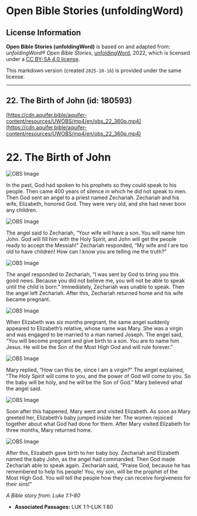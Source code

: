# Open Bible Stories (unfoldingWord)

## License Information

**Open Bible Stories (unfoldingWord)** is based on and adapted from: _unfoldingWord® Open Bible Stories_, [unfoldingWord](https://unfoldingword.org/utw), 2022, which is licensed under a [CC BY-SA 4.0 license](https://creativecommons.org/licenses/by-sa/4.0/legalcode.en).

This markdown version (created `2025-10-16`) is provided under the same license.



--------------------------------

## 22. The Birth of John (id: 180593)

[https://cdn.aquifer.bible/aquifer-content/resources/UWOBS/mp4/en/obs_22_360p.mp4](https://cdn.aquifer.bible/aquifer-content/resources/UWOBS/mp4/en/obs_22_360p.mp4)

22\. The Birth of John
======================

![OBS Image](https://cdn.aquifer.bible/aquifer-content/resources/UWOBS/jpg/360px/obs-en-22-01.jpg)

In the past, God had spoken to his prophets so they could speak to his people. Then came 400 years of silence in which he did not speak to men. Then God sent an angel to a priest named Zechariah. Zechariah and his wife, Elizabeth, honored God. They were very old, and she had never born any children.

![OBS Image](https://cdn.aquifer.bible/aquifer-content/resources/UWOBS/jpg/360px/obs-en-22-02.jpg)

The angel said to Zechariah, “Your wife will have a son. You will name him John. God will fill him with the Holy Spirit, and John will get the people ready to accept the Messiah!” Zechariah responded, “My wife and I are too old to have children! How can I know you are telling me the truth?”

![OBS Image](https://cdn.aquifer.bible/aquifer-content/resources/UWOBS/jpg/360px/obs-en-22-03.jpg)

The angel responded to Zechariah, “I was sent by God to bring you this good news. Because you did not believe me, you will not be able to speak until the child is born.” Immediately, Zechariah was unable to speak. Then the angel left Zechariah. After this, Zechariah returned home and his wife became pregnant.

![OBS Image](https://cdn.aquifer.bible/aquifer-content/resources/UWOBS/jpg/360px/obs-en-22-04.jpg)

When Elizabeth was six months pregnant, the same angel suddenly appeared to Elizabeth’s relative, whose name was Mary. She was a virgin and was engaged to be married to a man named Joseph. The angel said, “You will become pregnant and give birth to a son. You are to name him Jesus. He will be the Son of the Most High God and will rule forever.”

![OBS Image](https://cdn.aquifer.bible/aquifer-content/resources/UWOBS/jpg/360px/obs-en-22-05.jpg)

Mary replied, “How can this be, since I am a virgin?” The angel explained, “The Holy Spirit will come to you, and the power of God will come to you. So the baby will be holy, and he will be the Son of God.” Mary believed what the angel said.

![OBS Image](https://cdn.aquifer.bible/aquifer-content/resources/UWOBS/jpg/360px/obs-en-22-06.jpg)

Soon after this happened, Mary went and visited Elizabeth. As soon as Mary greeted her, Elizabeth’s baby jumped inside her. The women rejoiced together about what God had done for them. After Mary visited Elizabeth for three months, Mary returned home.

![OBS Image](https://cdn.aquifer.bible/aquifer-content/resources/UWOBS/jpg/360px/obs-en-22-07.jpg)

After this, Elizabeth gave birth to her baby boy. Zechariah and Elizabeth named the baby John, as the angel had commanded. Then God made Zechariah able to speak again. Zechariah said, “Praise God, because he has remembered to help his people! You, my son, will be the prophet of the Most High God. You will tell the people how they can receive forgiveness for their sins!”

*A Bible story from: Luke 1:1–80*

* **Associated Passages:** LUK 1:1–LUK 1:80

